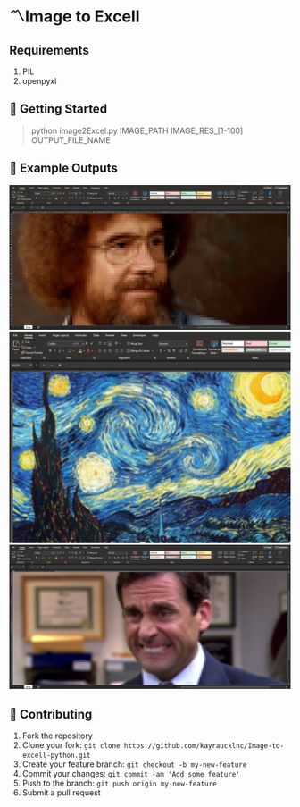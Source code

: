 # 〽Image to Excell

## Requirements

1. PIL
2. openpyxl

## 🚀 Getting Started
>  python image2Excel.py IMAGE_PATH IMAGE_RES_[1-100] OUTPUT_FILE_NAME

## 📝 Example Outputs

![reactions](https://github.com/kayraucklnc/Image-to-excell-python/blob/master/src/1.jpg?raw=true)
![reactions](https://github.com/kayraucklnc/Image-to-excell-python/blob/master/src/3.jpg?raw=true)
![reactions](https://github.com/kayraucklnc/Image-to-excell-python/blob/master/src/4.jpg?raw=true)

## 🤝 Contributing

1. Fork the repository
2. Clone your fork: `git clone https://github.com/kayraucklnc/Image-to-excell-python.git`
3. Create your feature branch: `git checkout -b my-new-feature`
4. Commit your changes: `git commit -am 'Add some feature'`
5. Push to the branch: `git push origin my-new-feature`
6. Submit a pull request
